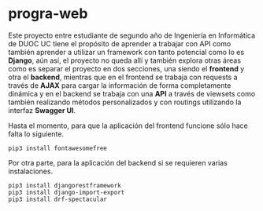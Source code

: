 # progra-web

Este proyecto entre estudiante de segundo año de Ingeniería en Informática de DUOC UC tiene el propósito de aprender a trabajar con API como también aprender a utilizar un framework con tanto potencial como lo es **Django**, aún así, el proyecto no queda allí y también explora otras áreas como es separar el proyecto en dos secciones, una siendo el **frontend** y otra el **backend**, mientras que en el frontend se trabaja con requests a través de **AJAX** para cargar la información de forma completamente dinámica y en el backend se trabaja con una **API** a través de viewsets como también realizando métodos personalizados y con routings utilizando la interfaz **Swagger UI**.

  Hasta el momento, para que la aplicación del frontend funcione sólo hace falta lo siguiente.
  ```
  pip3 install fontawesomefree
  ```
  Por otra parte, para la aplicación del backend si se requieren varias instalaciones.
  ```
  pip3 install djangorestframework
  pip3 install django-import-export
  pip3 install drf-spectacular
  ```
